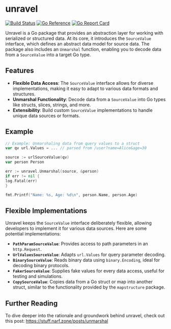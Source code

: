 # unravel

[![Build Status](https://github.com/go-gum/unravel/actions/workflows/go.yml/badge.svg)](https://github.com/go-gum/unravel/actions)
[![Go Reference](https://pkg.go.dev/badge/github.com/go-gum/unravel#section-documentation.svg)](https://pkg.go.dev/github.com/go-gum/unravel#section-documentation)
[![Go Report Card](https://goreportcard.com/badge/github.com/go-gum/unravel)](https://goreportcard.com/report/github.com/go-gum/unravel)

Unravel is a Go package that provides an abstraction layer for working with serialized or structured data. At its core,
it introduces the `SourceValue` interface, which defines an abstract data model for source data. The package also
includes an `Unmarshal` function, enabling you to decode data from a `SourceValue` into a target Go type.

## Features

- **Flexible Data Access**: The `SourceValue` interface allows for diverse implementations, making it easy to adapt to
  various data formats and structures.
- **Unmarshal Functionality**: Decode data from a `SourceValue` into Go types like structs, slices, strings, and more.
- **Extensibility**: Build custom `SourceValue` implementations to handle unique data sources or formats.

## Example

```go
// Example: Unmarshaling data from query values to a struct
var qv url.Values = ... // parsed from /user?name=Alice&age=30

source := urlSourceValue(qv)
var person Person

err := unravel.Unmarshal(source, &person)
if err != nil {
log.Fatal(err)
}

fmt.Printf("Name: %s, Age: %d\n", person.Name, person.Age)
```

## Flexible Implementations

Unravel keeps the `SourceValue` interface deliberately flexible, allowing developers to implement it for various data
sources. Here are some potential implementations:

- **`PathParamSourceValue`**: Provides access to path parameters in an `http.Request`.
- **`UrlValuesSourceValue`**: Adapts `url.Values` for query parameter decoding.
- **`BinarySourceValue`**: Reads binary data using `binary.Encoding`, ideal for decoding binary protocols.
- **`FakerSourceValue`**: Supplies fake values for every data access, useful for testing and simulations.
- **`CopySourceValue`**: Copies data from a Go struct or map into another struct, similar to the functionality provided
  by the `mapstructure` package.

## Further Reading

To dive deeper into the rationale and groundwork behind unravel, check out this
post: https://stuff.narf.zone/posts/unmarshal

